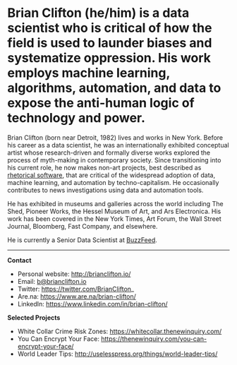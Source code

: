 # Brian Clifton (he/him) is a data scientist who is critical of how the field is used to launder biases and systematize oppression. His work employs machine learning, algorithms, automation, and data to expose the anti-human logic of technology and power.

Brian Clifton (born near Detroit, 1982) lives and works in New York. Before his career as a data scientist, he was an internationally exhibited conceptual artist whose research-driven and formally diverse works explored the process of myth-making in contemporary society. Since transitioning into his current role, he now makes non-art projects, best described as [rhetorical software](https://thenewinquiry.com/dark-inquiry/), that are critical of the widespread adoption of data, machine learning, and automation by techno-capitalism. He occasionally contributes to news investigations using data and automation tools.

He has exhibited in museums and galleries across the world including The Shed, Pioneer Works, the Hessel Museum of Art, and Ars Electronica. His work has been covered in the New York Times, Art Forum, the Wall Street Journal, Bloomberg, Fast Company, and elsewhere.

He is currently a Senior Data Scientist at [BuzzFeed](https://github.com/buzzfeed).


---

**Contact**

- Personal website: http://brianclifton.io/
- Email: b@brianclifton.io
- Twitter: https://twitter.com/BrianClifton_
- Are.na: https://www.are.na/brian-clifton/
- LinkedIn: https://www.linkedin.com/in/brian-clifton/

**Selected Projects**

- White Collar Crime Risk Zones: https://whitecollar.thenewinquiry.com/
- You Can Encrypt Your Face: https://thenewinquiry.com/you-can-encrypt-your-face/
- World Leader Tips: http://uselesspress.org/things/world-leader-tips/
